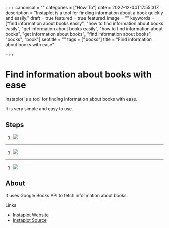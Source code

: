 +++
canonical = ""
categories = ["How To"]
date = 2022-12-04T17:55:31Z
description = "Instaplot is a tool for finding information about a book quickly and easily."
draft = true
featured = true
featured_image = ""
keywords = ["find information about books easily", "how to find information about books easily", "get information about books easily", "how to find information about books", "get information about books", "find information about books", "books", "book"]
seotitle = ""
tags = ["books"]
title = "Find information about books with ease"

+++
# Find information about books with ease

Instaplot is a tool for finding information about books with ease.

It is very simple and easy to use.

## Steps


1. ![](/uploads/2022-12-04-instaplot-initial.png)
---
1. ![](/uploads/2022-12-04-instaplot_search_bar.png)
---
1. ![](/uploads/2022-12-04-instaplot_final.png)

## About

It uses Google Books API to fetch information about books.

Links

* [Instaplot Website](https://instaplot.vaibhav.studio "Instaplot Website")
* [Instaplot Source](https://github.com/Instaplot "Instaplot Source")